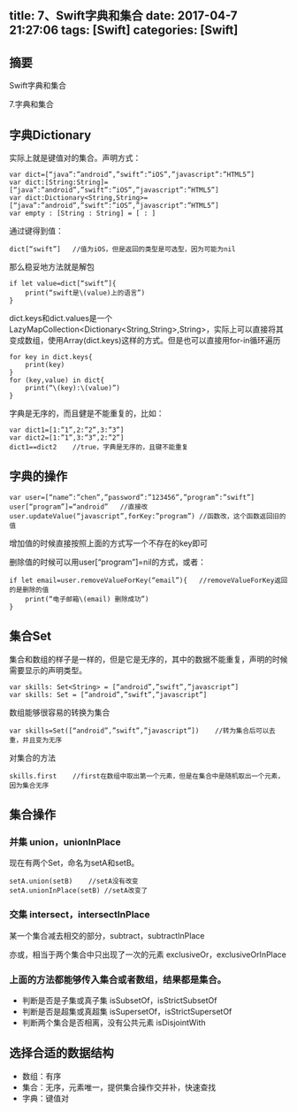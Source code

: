 title: 7、Swift字典和集合
date: 2017-04-7 21:27:06
tags: [Swift]
categories: [Swift]
---

## 摘要
Swift字典和集合
<!--more-->

7.字典和集合

## 字典Dictionary

实际上就是键值对的集合。声明方式：

	var dict=[“java”:”android”,”swift”:”iOS”,”javascript”:”HTML5”]
	var dict:[String:String]=[“java”:”android”,”swift”:”iOS”,”javascript”:”HTML5”]
	var dict:Dictionary<String,String>=[“java”:”android”,”swift”:”iOS”,”javascript”:”HTML5”]
	var empty : [String : String] = [ : ]

通过键得到值：

	dict[“swift”]	//值为iOS，但是返回的类型是可选型，因为可能为nil
	
那么稳妥地方法就是解包

	if let value=dict[“swift”]{
		print(“swift是\(value)上的语言”)
	}
	
dict.keys和dict.values是一个LazyMapCollection<Dictionary<String,String>,String>，实际上可以直接将其变成数组，使用Array(dict.keys)这样的方式。但是也可以直接用for-in循环遍历

	for key in dict.keys{
		print(key)
	}
	for (key,value) in dict{
		print(“\(key):\(value)”)
	}

字典是无序的，而且健是不能重复的，比如：

	var dict1=[1:”1”,2:”2”,3:”3”]
	var dict2=[1:”1”,3:”3”,2:”2”]
	dict1==dict2	//true，字典是无序的，且键不能重复

## 字典的操作

	var user=[“name”:”chen”,”password”:”123456”,”program”:”swift”]
	user[“program”]=“android”	//直接改
	user.updateValue(“javascript”,forKey:”program”)	//函数改，这个函数返回旧的值

增加值的时候直接按照上面的方式写一个不存在的key即可
	
删除值的时候可以用user[“program”]=nil的方式，或者：

	if let email=user.removeValueForKey(“email”){	//removeValueForKey返回的是删除的值
		print(“电子邮箱\(email) 删除成功”)
	}

## 集合Set
	
集合和数组的样子是一样的，但是它是无序的，其中的数据不能重复，声明的时候需要显示的声明类型。

	var skills: Set<String> = [“android”,”swift”,”javascript”]
	var skills: Set = [“android”,”swift”,”javascript”]

数组能够很容易的转换为集合

	var skills=Set([“android”,”swift”,”javascript”])	//转为集合后可以去重，并且变为无序

对集合的方法

	skills.first	//first在数组中取出第一个元素，但是在集合中是随机取出一个元素，因为集合无序

## 集合操作
	
### 并集 union，unionInPlace
	
现在有两个Set，命名为setA和setB。

	setA.union(setB)	//setA没有改变
	setA.unionInPlace(setB)	//setA改变了

### 交集 intersect，intersectInPlace
	
某一个集合减去相交的部分，subtract，subtractInPlace
	
亦或，相当于两个集合中只出现了一次的元素 exclusiveOr，exclusiveOrInPlace

### 上面的方法都能够传入集合或者数组，结果都是集合。

* 判断是否是子集或真子集 isSubsetOf，isStrictSubsetOf
* 判断是否是超集或真超集 isSupersetOf，isStrictSupersetOf
* 判断两个集合是否相离，没有公共元素 isDisjointWith

## 选择合适的数据结构

* 数组：有序
* 集合：无序，元素唯一，提供集合操作交并补，快速查找
* 字典：键值对

